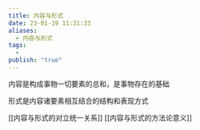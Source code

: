 ```yaml
---
title: 内容与形式
date: 23-01-19 11:31:33
aliases:
  - 内容与形式
tags:
  - 
publish: "true"
---
```


内容是构成事物一切要素的总和，是事物存在的基础

形式是内容诸要素相互结合的结构和表现方式

[[内容与形式的对立统一关系]]
[[内容与形式的方法论意义]]
